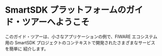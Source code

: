 # SmartSDK プラットフォームのガイド・ツアーへようこそ

このガイド・ツアーは、小さなアプリケーションの例で、FIWARE エコシステム用の
SmartSDK プロジェクトのコンテキストで開発されたさまざまなサービスを簡単に
紹介します。

